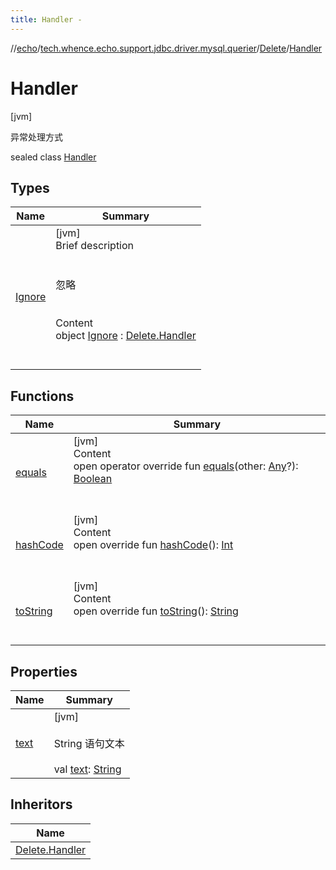 ```yaml
---
title: Handler -
---
```

//[echo](../../../index.md)/[tech.whence.echo.support.jdbc.driver.mysql.querier](../../index.md)/[Delete](../index.md)/[Handler](index.md)



# Handler  
 [jvm] 

异常处理方式

sealed class [Handler](index.md)   


## Types  
  
|  Name|  Summary| 
|---|---|
| [Ignore](-ignore/index.md)| [jvm]  <br>Brief description  <br><br><br>忽略<br><br>  <br>Content  <br>object [Ignore](-ignore/index.md) : [Delete.Handler](index.md)  <br><br><br>


## Functions  
  
|  Name|  Summary| 
|---|---|
| [equals](../../../tech.whence.echo.webclient.response.exception/-response-unrecognized-exception/index.md#kotlin/Any/equals/#kotlin.Any?/PointingToDeclaration/)| [jvm]  <br>Content  <br>open operator override fun [equals](../../../tech.whence.echo.webclient.response.exception/-response-unrecognized-exception/index.md#kotlin/Any/equals/#kotlin.Any?/PointingToDeclaration/)(other: [Any](https://kotlinlang.org/api/latest/jvm/stdlib/kotlin/-any/index.html)?): [Boolean](https://kotlinlang.org/api/latest/jvm/stdlib/kotlin/-boolean/index.html)  <br><br><br>
| [hashCode](../../../tech.whence.echo.webclient.response.exception/-response-unrecognized-exception/index.md#kotlin/Any/hashCode/#/PointingToDeclaration/)| [jvm]  <br>Content  <br>open override fun [hashCode](../../../tech.whence.echo.webclient.response.exception/-response-unrecognized-exception/index.md#kotlin/Any/hashCode/#/PointingToDeclaration/)(): [Int](https://kotlinlang.org/api/latest/jvm/stdlib/kotlin/-int/index.html)  <br><br><br>
| [toString](../../../tech.whence.echo.webclient.response.exception/-response-unrecognized-exception/index.md#kotlin/Any/toString/#/PointingToDeclaration/)| [jvm]  <br>Content  <br>open override fun [toString](../../../tech.whence.echo.webclient.response.exception/-response-unrecognized-exception/index.md#kotlin/Any/toString/#/PointingToDeclaration/)(): [String](https://kotlinlang.org/api/latest/jvm/stdlib/kotlin/-string/index.html)  <br><br><br>


## Properties  
  
|  Name|  Summary| 
|---|---|
| [text](index.md#tech.whence.echo.support.jdbc.driver.mysql.querier/Delete.Handler/text/#/PointingToDeclaration/)|  [jvm] <br><br>String 语句文本<br><br>val [text](index.md#tech.whence.echo.support.jdbc.driver.mysql.querier/Delete.Handler/text/#/PointingToDeclaration/): [String](https://kotlinlang.org/api/latest/jvm/stdlib/kotlin/-string/index.html)   <br>


## Inheritors  
  
|  Name| 
|---|
| [Delete.Handler](-ignore/index.md)

